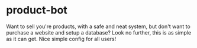 # product-bot
Want to sell you're products, with a safe and neat system, but don't want to purchase a website and setup a database? Look no further, this is as simple as it can get. Nice simple config for all users!
